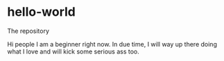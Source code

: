 # hello-world
The repository

Hi people
I am a beginner right now. In due time, I will way up there doing what I love and will kick some serious ass too.

